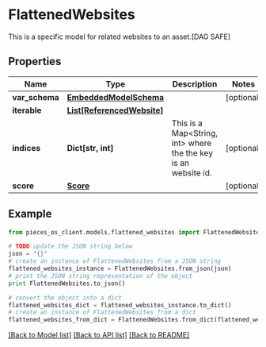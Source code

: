 # FlattenedWebsites

This is a specific model for related websites to an asset.[DAG SAFE]

## Properties
Name | Type | Description | Notes
------------ | ------------- | ------------- | -------------
**var_schema** | [**EmbeddedModelSchema**](EmbeddedModelSchema.md) |  | [optional] 
**iterable** | [**List[ReferencedWebsite]**](ReferencedWebsite.md) |  | 
**indices** | **Dict[str, int]** | This is a Map&lt;String, int&gt; where the the key is an website id. | [optional] 
**score** | [**Score**](Score.md) |  | [optional] 

## Example

```python
from pieces_os_client.models.flattened_websites import FlattenedWebsites

# TODO update the JSON string below
json = "{}"
# create an instance of FlattenedWebsites from a JSON string
flattened_websites_instance = FlattenedWebsites.from_json(json)
# print the JSON string representation of the object
print FlattenedWebsites.to_json()

# convert the object into a dict
flattened_websites_dict = flattened_websites_instance.to_dict()
# create an instance of FlattenedWebsites from a dict
flattened_websites_from_dict = FlattenedWebsites.from_dict(flattened_websites_dict)
```
[[Back to Model list]](../README.md#documentation-for-models) [[Back to API list]](../README.md#documentation-for-api-endpoints) [[Back to README]](../README.md)


